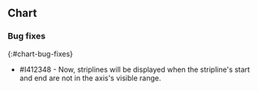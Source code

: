 ## Chart

### Bug fixes
{:#chart-bug-fixes}

* \#I412348 - Now, striplines will be displayed when the stripline's start and end are not in the axis's visible range.
